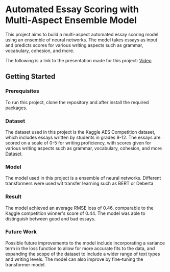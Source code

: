 # Automated Essay Scoring with Multi-Aspect Ensemble Model

This project aims to build a multi-aspect automated essay scoring model using an ensemble of neural networks. The model takes essays as input and predicts scores for various writing aspects such as grammar, vocabulary, cohesion, and more.

The following is a link to the presentation made for this project: [Video](https://youtu.be/fNbPEZ__sWo)


## Getting Started
### Prerequisites
To run this project, clone the repository and after install the required packages. 

### Dataset
The dataset used in this project is the Kaggle AES Competition dataset, which includes essays written by students in grades 8-12. The essays are scored on a scale of 0-5 for writing proficiency, with scores given for various writing aspects such as grammar, vocabulary, cohesion, and more [Dataset](https://www.kaggle.com/competitions/feedback-prize-english-language-learning).


### Model
The model used in this project is a ensemble of neural networks. Different transformers were used wit transfer learning such as BERT or Deberta


### Result 
The model achieved an average RMSE loss of 0.46, comparable to the Kaggle competition winner's score of 0.44. The model was able to distinguish between good and bad essays.


### Future Work 
Possible future improvements to the model include incorporating a variance term in the loss function to allow for more accurate fits to the data, and expanding the scope of the dataset to include a wider range of text types and writing levels. The model can also improve by fine-tuning the transformer model.
